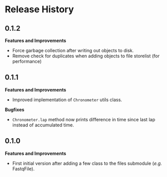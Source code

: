 Release History
===============

0.1.2
-----

**Features and Improvements**

- Force garbage collection after writing out objects to disk.
- Remove check for duplicates when adding objects to file storelist (for performance)


0.1.1
-----

**Features and Improvements**

- Improved implementation of `Chronometer` utils class.

**Bugfixes**

- `Chronometer.lap` method now prints difference in time since last lap instead of accumulated time.


0.1.0
-----

**Features and Improvements**

- First initial version after adding a few class to the files submodule (_e.g._ FastqFile).
